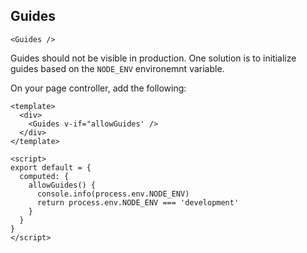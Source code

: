 ## Guides

```vue
<Guides />
```

Guides should not be visible in production. One solution is to initialize guides based on the `NODE_ENV` environemnt variable.

On your page controller, add the following:

```vue
<template>
  <div>
    <Guides v-if="allowGuides' />
  </div>
</template>

<script>
export default = {
  computed: {
    allowGuides() {
      console.info(process.env.NODE_ENV)
      return process.env.NODE_ENV === 'development'
    }
  }
}
</script>
```
